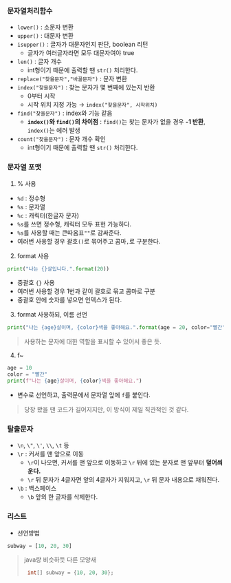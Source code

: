### 문자열처리함수

- `lower()` : 소문자 변환
- `upper()` : 대문자 변환
- `isupper()` : 글자가 대문자인지 판단, boolean 리턴
  - 글자가 여러글자라면 모두 대문자여야 true
- `len()` : 글자 개수
  - int형이기 때문에 출력할 땐 `str()` 처리한다.
- `replace("찾을문자","바꿀문자")` : 문자 변환
- `index("찾을문자")` : 찾는 문자가 몇 번째에 있는지 반환
  - 0부터 시작
  - 시작 위치 지정 가능 → `index("찾을문자", 시작위치)`
- `find("찾을문자")` : index와 기능 같음
  - **`index()`와 `find()`의 차이점** : `find()`는 찾는 문자가 없을 경우 **-1 반환**, `index()`는 에러 발생
- `count("찾을문자")` : 문자 개수 확인
  - int형이기 때문에 출력할 땐 `str()` 처리한다.

### 문자열 포맷
1. % 사용
- `%d` : 정수형
- `%s` : 문자열
- `%c` : 캐릭터(한글자 문자)
- `%s`를 쓰면 정수형, 캐릭터 모두 표현 가능하다.
- `%s`를 사용할 때는 큰따옴표`""`로 감싸준다.
- 여러번 사용할 경우 괄호`()`로 묶어주고 콤마`,`로 구분한다.

2. format 사용
```python
print("나는 {}살입니다.".format(20))
```
- 중괄호 `{}` 사용
- 여러번 사용할 경우 1번과 같이 괄호로 묶고 콤마로 구분
- 중괄호 안에 숫자를 넣으면 인덱스가 된다.

3. format 사용하되, 이름 선언
```python
print("나는 {age}살이며, {color}색을 좋아해요.".format(age = 20, color="빨간"))
```
> 사용하는 문자에 대한 역할을 표시할 수 있어서 좋은 듯.

4. f~
```python
age = 10
color = "빨간"
print(f"나는 {age}살이며, {color}색을 좋아해요.")
```
- 변수로 선언하고, 출력문에서 문자열 앞에 `f`를 붙인다.
> 당장 봤을 땐 코드가 길어지지만, 이 방식이 제일 직관적인 것 같다.

### 탈출문자
- `\n`, `\"`, `\'`, `\\`, `\t` 등
- `\r` : 커서를 맨 앞으로 이동
  - `\r`이 나오면, 커서를 맨 앞으로 이동하고 `\r` 뒤에 있는 문자로 맨 앞부터 **덮어씌운다.**
  - `\r` 뒤 문자가 4글자면 앞의 4글자가 지워지고, `\r` 뒤 문자 내용으로 채워진다.
- `\b` : 백스페이스
  - `\b` 앞의 한 글자를 삭제한다.

### 리스트
- 선언방법
```python
subway = [10, 20, 30]
```
> java랑 비슷하듯 다른 모양새
> ```java
>  int[] subway = {10, 20, 30};
>  ```

